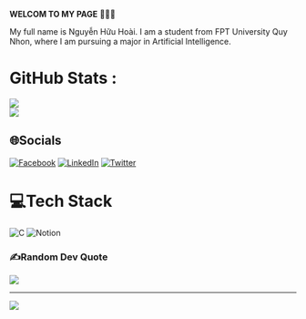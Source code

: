 **WELCOM TO MY PAGE** 👋👋👋

My full name is Nguyễn Hữu Hoài. I am a student from FPT University Quy Nhon, where I am pursuing a major in Artificial Intelligence. 


# GitHub Stats :
![](https://github-readme-stats.vercel.app/api?username=Ruby-Hill&theme=radical&hide_border=false&include_all_commits=false&count_private=false)<br/>
![](https://github-readme-streak-stats.herokuapp.com/?user=Ruby-Hill&theme=radical&hide_border=false)<br/>

## 🌐Socials
[![Facebook](https://img.shields.io/badge/Facebook-%231877F2.svg?logo=Facebook&logoColor=white)](https://facebook.com/https://www.facebook.com/rubyhilll/) [![LinkedIn](https://img.shields.io/badge/LinkedIn-%230077B5.svg?logo=linkedin&logoColor=white)](https://linkedin.com/in/https://www.linkedin.com/in/rubyhill/) [![Twitter](https://img.shields.io/badge/Twitter-%231DA1F2.svg?logo=Twitter&logoColor=white)](https://twitter.com/https://twitter.com/rubyhiu) 

# 💻Tech Stack
![C](https://img.shields.io/badge/c-%2300599C.svg?style=plastic&logo=c&logoColor=white) ![Notion](https://img.shields.io/badge/Notion-%23000000.svg?style=plastic&logo=notion&logoColor=white)

### ✍️Random Dev Quote
![](https://quotes-github-readme.vercel.app/api?type=horizontal&theme=radical)

---
[![](https://visitcount.itsvg.in/api?id=Ruby-Hill&icon=0&color=0)](https://visitcount.itsvg.in)
